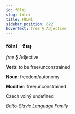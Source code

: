 ```yaml
---
id: fölni
slug: fölni
title: FÖLNİ
sidebar_position: 622
hoverText: free § Adjective
---
```


### fölni&emsp;<span kind="abugida">ɤ͊ıƨɟ</span>

*free* **§** Adjective

**Verb**: to be free/unconstrained

**Noun**: freedom/autonomy

**Modifier**: free/unconstrained

Czech volný undefined

*Balto-Slavic Language Family*